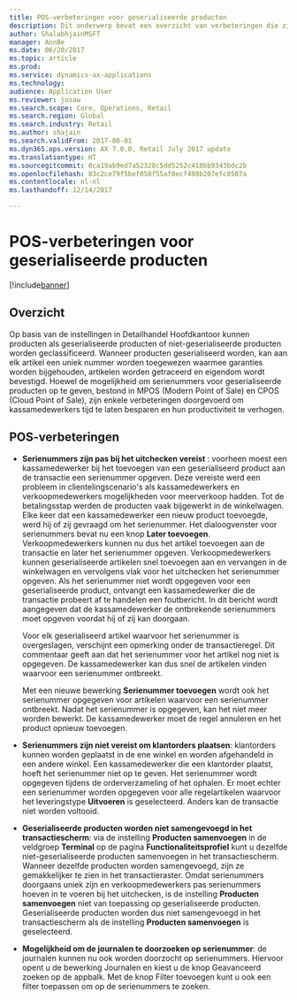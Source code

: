 ```yaml
---
title: POS-verbeteringen voor geserialiseerde producten
description: Dit onderwerp bevat een overzicht van verbeteringen die zijn aangebracht in geserialiseerde producten om u tijd te laten besparen en productiever te laten werken.
author: ShalabhjainMSFT
manager: AnnBe
ms.date: 06/20/2017
ms.topic: article
ms.prod: 
ms.service: dynamics-ax-applications
ms.technology: 
audience: Application User
ms.reviewer: josaw
ms.search.scope: Core, Operations, Retail
ms.search.region: Global
ms.search.industry: Retail
ms.author: shajain
ms.search.validFrom: 2017-08-01
ms.dyn365.ops.version: AX 7.0.0, Retail July 2017 update
ms.translationtype: HT
ms.sourcegitcommit: 0ca19ab9ed7a52328c5dd5252c418bb9343bdc2b
ms.openlocfilehash: 83c2ce79f5bef058f55af0ecf498b207efc0507a
ms.contentlocale: nl-nl
ms.lasthandoff: 12/14/2017

---
```


# <a name="pos-improvements-for-serialized-products"></a>POS-verbeteringen voor geserialiseerde producten

[!include[banner](includes/banner.md)]

## <a name="overview"></a>Overzicht 
Op basis van de instellingen in Detailhandel Hoofdkantoor kunnen producten als geserialiseerde producten of niet-geserialiseerde producten worden geclassificeerd. Wanneer producten geserialiseerd worden, kan aan elk artikel een uniek nummer worden toegewezen waarmee garanties worden bijgehouden, artikelen worden getraceerd en eigendom wordt bevestigd. Hoewel de mogelijkheid om serienummers voor geserialiseerde producten op te geven, bestond in MPOS (Modern Point of Sale) en CPOS (Cloud Point of Sale), zijn enkele verbeteringen doorgevoerd om kassamedewerkers tijd te laten besparen en hun productiviteit te verhogen.  

## <a name="pos-improvements"></a>POS-verbeteringen

- **Serienummers zijn pas bij het uitchecken vereist** : voorheen moest een kassamedewerker bij het toevoegen van een geserialiseerd product aan de transactie een serienummer opgeven. Deze vereiste werd een probleem in clientelingscenario's als kassamedewerkers en verkoopmedewerkers mogelijkheden voor meerverkoop hadden. Tot de betalingsstap werden de producten vaak bijgewerkt in de winkelwagen. Elke keer dat een kassamedewerker een nieuw product toevoegde, werd hij of zij gevraagd om het serienummer. Het dialoogvenster voor serienummers bevat nu een knop **Later toevoegen**. Verkoopmedewerkers kunnen nu dus het artikel toevoegen aan de transactie en later het serienummer opgeven. Verkoopmedewerkers kunnen geserialiseerde artikelen snel toevoegen aan en vervangen in de winkelwagen en vervolgens vlak voor het uitchecken het serienummer opgeven. Als het serienummer niet wordt opgegeven voor een geserialiseerde product, ontvangt een kassamedewerker die de transactie probeert af te handelen een foutbericht. In dit bericht wordt aangegeven dat de kassamedewerker de ontbrekende serienummers moet opgeven voordat hij of zij kan doorgaan.

    Voor elk geserialiseerd artikel waarvoor het serienummer is overgeslagen, verschijnt een opmerking onder de transactieregel. Dit commentaar geeft aan dat het serienummer voor het artikel nog niet is opgegeven. De kassamedewerker kan dus snel de artikelen vinden waarvoor een serienummer ontbreekt.

    Met een nieuwe bewerking **Serienummer toevoegen** wordt ook het serienummer opgegeven voor artikelen waarvoor een serienummer ontbreekt. Nadat het serienummer is opgegeven, kan het niet meer worden bewerkt. De kassamedewerker moet de regel annuleren en het product opnieuw toevoegen. 
    
- **Serienummers zijn niet vereist om klantorders plaatsen**: klantorders kunnen worden geplaatst in de ene winkel en worden afgehandeld in een andere winkel. Een kassamedewerker die een klantorder plaatst, hoeft het serienummer niet op te geven. Het serienummer wordt opgegeven tijdens de orderverzameling of het ophalen. Er moet echter een serienummer worden opgegeven voor alle regelartikelen waarvoor het leveringstype **Uitvoeren** is geselecteerd. Anders kan de transactie niet worden voltooid.    
- **Geserialiseerde producten worden niet samengevoegd in het transactiescherm**: via de instelling **Producten samenvoegen** in de veldgroep **Terminal** op de pagina **Functionaliteitsprofiel** kunt u dezelfde niet-geserialiseerde producten samenvoegen in het transactiescherm. Wanneer dezelfde producten worden samengevoegd, zijn ze gemakkelijker te zien in het transactieraster. Omdat serienummers doorgaans uniek zijn en verkoopmedewerkers pas serienummers hoeven in te voeren bij het uitchecken, is de instelling **Producten samenvoegen** niet van toepassing op geserialiseerde producten. Geserialiseerde producten worden dus niet samengevoegd in het transactiescherm als de instelling **Producten samenvoegen** is geselecteerd.
- **Mogelijkheid om de journalen te doorzoeken op serienummer**: de journalen kunnen nu ook worden doorzocht op serienummers. Hiervoor opent u de bewerking Journalen en kiest u de knop Geavanceerd zoeken op de appbalk. Met de knop Filter toevoegen kunt u ook een filter toepassen om op de serienummers te zoeken.

